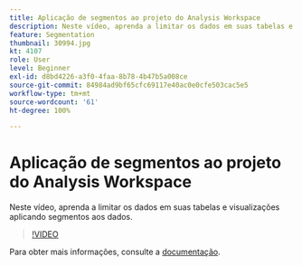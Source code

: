 ```yaml
---
title: Aplicação de segmentos ao projeto do Analysis Workspace
description: Neste vídeo, aprenda a limitar os dados em suas tabelas e visualizações aplicando segmentos aos dados.
feature: Segmentation
thumbnail: 30994.jpg
kt: 4107
role: User
level: Beginner
exl-id: d8bd4226-a3f0-4faa-8b78-4b47b5a008ce
source-git-commit: 84984ad9bf65cfc69117e40ac0e0cfe503cac5e5
workflow-type: tm+mt
source-wordcount: '61'
ht-degree: 100%

---
```


# Aplicação de segmentos ao projeto do Analysis Workspace

Neste vídeo, aprenda a limitar os dados em suas tabelas e visualizações aplicando segmentos aos dados.

>[!VIDEO](https://video.tv.adobe.com/v/30994/?quality=12&learn=on)

Para obter mais informações, consulte a [documentação](https://experienceleague.adobe.com/docs/analytics/components/segmentation/segmentation-workflow/t-seg-apply.html?lang=pt-BR).
